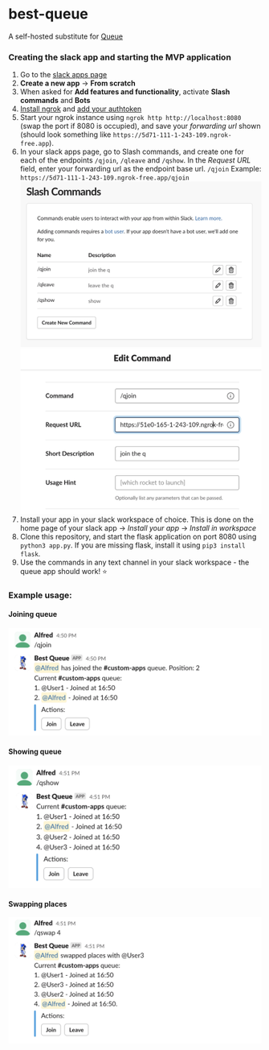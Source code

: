 # best-queue
A self-hosted substitute for [Queue](https://ubots.co/queue/)

### Creating the slack app and starting the MVP application

1. Go to the [slack apps page](https://api.slack.com/apps)
2. **Create a new app** -> **From scratch**
3. When asked for **Add features and functionality**, activate **Slash commands** and **Bots**
4. [Install ngrok](https://ngrok.com/download) and [add your authtoken](https://ngrok.com/docs/guides/getting-started/#step-3-connect-your-agent-to-your-ngrok-account)
5. Start your ngrok instance using `ngrok http http://localhost:8080` (swap the port if 8080 is occupied), and save your *forwarding url* shown (should look something like `https://5d71-111-1-243-109.ngrok-free.app`). 
6. In your slack apps page, go to Slash commands, and create one for each of the endpoints `/qjoin`, `/qleave` and `/qshow`. In the *Request URL* field, enter your forwarding url as the endpoint base url. `/qjoin` Example: `https://5d71-111-1-243-109.ngrok-free.app/qjoin`
![slash commands](assets/slash-commands.png)
![edit command](assets/edit-command.png)
7. Install your app in your slack workspace of choice. This is done on the home page of your slack app -> *Install your app* -> *Install in workspace*
8. Clone this repository, and start the flask application on port 8080 using `python3 app.py`. If you are missing flask, install it using `pip3 install flask`.
9. Use the commands in any text channel in your slack workspace - the queue app should work! ⭐

### Example usage:

#### Joining queue
<img src="assets/qjoin_example.png" maxwidth="400" />

#### Showing queue
![alt text2](assets/qshow_example.png)

#### Swapping places
![alt text3](assets/qswap_example.png)
